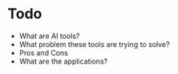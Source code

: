 # Todo

- What are AI tools?
- What problem these tools are trying to solve?
- Pros and Cons
- What are the applications?